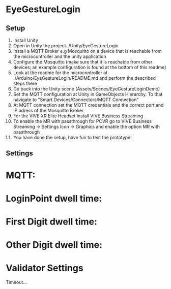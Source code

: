 # EyeGestureLogin

## Setup
1. Install Unity
2. Open in Unity the project ./Unity/EyeGestureLogin
3. Install a MQTT Broker e.g Mosquitto on a device that is reachable from the microcontroller and the unity application
4. Configure the Mosquitto (make sure that it is reachable from other devices; an example configuration is found at the bottom of this readme)
5. Look at the readme for the microcontroller at ./Arduino/EyeGestureLogin/README.md and perform the described steps there
6. Go back into the Unity scene (Assets/Scenes/EyeGestureLoginDemo)
7. Set the MQTT configuration at Unity in GameObjects Hierarchy. To that navigate to "Smart Devices/Connectors/MQTT Connection"
8. At MQTT connection set the MQTT credentials and the correct port and IP adress of the Mosquitto Broker
9. For the VIVE XR Elite Headset install VIVE Business Streaming
10. To enable the MR with passthrough for PCVR go to VIVE Business Streaming -> Settings Icon -> Graphics and enable the option MR with passthrough
11. You have done the setup, have fun to test the prototype!

## Settings
# MQTT:
# LoginPoint dwell time:
# First Digit dwell time:
# Other Digit dwell time:
# Validator Settings
Timeout...
